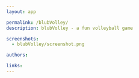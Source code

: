 ```yaml
---
layout: app

permalink: /blubVolley/
description: blubVolley - a fun volleyball game

screenshots:
  - blubVolley/screenshot.png

authors:

links:
---
```

